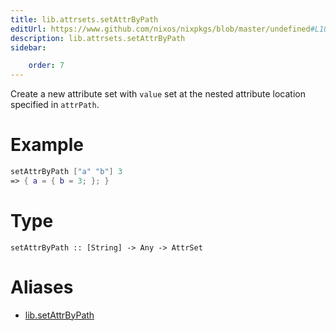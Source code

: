 ```yaml
---
title: lib.attrsets.setAttrByPath
editUrl: https://www.github.com/nixos/nixpkgs/blob/master/undefined#L100C5
description: lib.attrsets.setAttrByPath
sidebar:

    order: 7
---
```


Create a new attribute set with `value` set at the nested attribute location specified in `attrPath`.

# Example

```nix
setAttrByPath ["a" "b"] 3
=> { a = { b = 3; }; }
```

# Type

```
setAttrByPath :: [String] -> Any -> AttrSet
```


# Aliases

- [lib.setAttrByPath](/nix-doc-comments/reference/lib/lib-setattrbypath)


